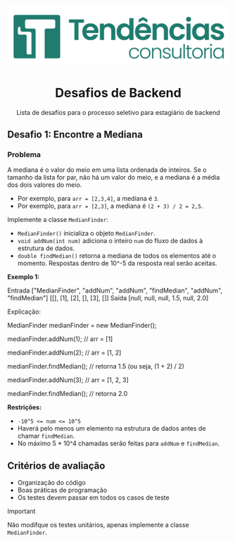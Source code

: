 <h1 align="center">
  <img alt="Logo" src="./doc/img/logo.png" alt="Logo Tendencias">
</h1>

<h1 align="center">Desafios de Backend</h1>
<p align = "center">Lista de desafios para o processo seletivo para estagiário de backend</p>

## Desafio 1: Encontre a Mediana

### Problema

A mediana é o valor do meio em uma lista ordenada de inteiros. Se o tamanho da lista for par, não há um valor do meio, e a mediana é a média dos dois valores do meio.

- Por exemplo, para `arr = [2,3,4]`, a mediana é `3`.
- Por exemplo, para `arr = [2,3]`, a mediana é `(2 + 3) / 2 = 2,5`.

Implemente a classe `MedianFinder`:

- `MedianFinder()` inicializa o objeto `MedianFinder`.
- `void addNum(int num)` adiciona o inteiro `num` do fluxo de dados à estrutura de dados.
- `double findMedian()` retorna a mediana de todos os elementos até o momento. Respostas dentro de 10^-5 da resposta real serão aceitas.

**Exemplo 1:**

Entrada
["MedianFinder", "addNum", "addNum", "findMedian", "addNum", "findMedian"]
[[], [1], [2], [], [3], []]
Saída
[null, null, null, 1.5, null, 2.0]

Explicação:

MedianFinder medianFinder = new MedianFinder();

medianFinder.addNum(1); // arr = [1]

medianFinder.addNum(2); // arr = [1, 2]

medianFinder.findMedian(); // retorna 1.5 (ou seja, (1 + 2) / 2)

medianFinder.addNum(3); // arr = [1, 2, 3]

medianFinder.findMedian(); // retorna 2.0


**Restrições:**

- `-10^5 <= num <= 10^5`
- Haverá pelo menos um elemento na estrutura de dados antes de chamar `findMedian`.
- No máximo 5 * 10^4 chamadas serão feitas para `addNum` e `findMedian`.


## Critérios de avaliação

- Organização do código
- Boas práticas de programação
- Os testes devem passar em todos os casos de teste

> [!IMPORTANT]
> Não modifque os testes unitários, apenas implemente a classe `MedianFinder`.
